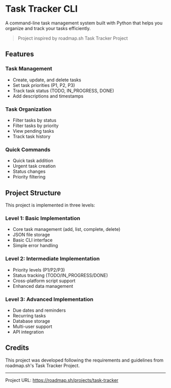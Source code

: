 # Task Tracker CLI

A command-line task management system built with Python that helps you organize and track your tasks efficiently.

> Project inspired by roadmap.sh Task Tracker Project

## Features

### Task Management
- Create, update, and delete tasks
- Set task priorities (P1, P2, P3)
- Track task status (TODO, IN_PROGRESS, DONE)
- Add descriptions and timestamps

### Task Organization
- Filter tasks by status
- Filter tasks by priority
- View pending tasks
- Track task history

### Quick Commands
- Quick task addition
- Urgent task creation
- Status changes
- Priority filtering

## Project Structure

This project is implemented in three levels:

### Level 1: Basic Implementation
- Core task management (add, list, complete, delete)
- JSON file storage
- Basic CLI interface
- Simple error handling

### Level 2: Intermediate Implementation
- Priority levels (P1/P2/P3)
- Status tracking (TODO/IN_PROGRESS/DONE)
- Cross-platform script support
- Enhanced data management

### Level 3: Advanced Implementation
- Due dates and reminders
- Recurring tasks
- Database storage
- Multi-user support
- API integration



## Credits

This project was developed following the requirements and guidelines from roadmap.sh's Task Tracker Project.

----------------------
Project URL: https://roadmap.sh/projects/task-tracker


